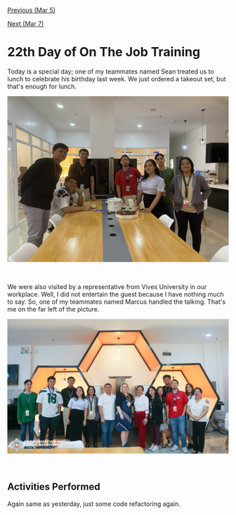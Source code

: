 [Previous (Mar 5)](./03-05-2024.md)

[Next (Mar 7)](./03-07-2024.md)

# 22th Day of On The Job Training

Today is a special day; one of my teammates named Sean treated us to lunch to celebrate
his birthday last week. We just ordered a takeout set, but that's enough for lunch.

![Sean's Blowout](./assets/img/sean-mang-inasal.jpg)

<br>

We were also visited by a representative from Vives University in our workplace. Well, I
did not entertain the guest because I have nothing much to say. So, one of my teammates
named Marcus handled the talking. That's me on the far left of the picture.

![Visit From Vives University](./assets/img/with-vives.jpg)

<br>

## Activities Performed

Again same as yesterday, just some code refactoring again.
